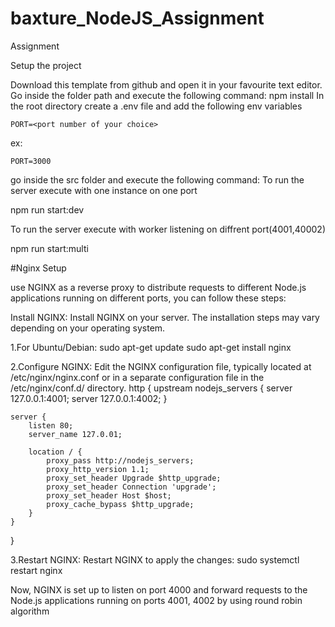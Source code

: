 # baxture_NodeJS_Assignment
Assignment

Setup the project

Download this template from github and open it in your favourite text editor.
Go inside the folder path and execute the following command:
npm install
In the root directory create a .env file and add the following env variables

    PORT=<port number of your choice>
ex:

    PORT=3000
go inside the src folder and execute the following command:
To run the server execute with one instance on one port

npm run start:dev

To run the server execute with worker listening on diffrent port(4001,40002) 

npm run start:multi

#Nginx Setup


use NGINX as a reverse proxy to distribute requests to different Node.js applications running on different ports, you can follow these steps:

Install NGINX:
Install NGINX on your server. The installation steps may vary depending on your operating system.

1.For Ubuntu/Debian:
sudo apt-get update
sudo apt-get install nginx

2.Configure NGINX:
Edit the NGINX configuration file, typically located at /etc/nginx/nginx.conf or in a separate configuration file in the /etc/nginx/conf.d/ directory.
http {
    upstream nodejs_servers {
        server 127.0.0.1:4001;
        server 127.0.0.1:4002;
    }

    server {
        listen 80;
        server_name 127.0.01; 

        location / {
            proxy_pass http://nodejs_servers;
            proxy_http_version 1.1;
            proxy_set_header Upgrade $http_upgrade;
            proxy_set_header Connection 'upgrade';
            proxy_set_header Host $host;
            proxy_cache_bypass $http_upgrade;
        }
    }
}

3.Restart NGINX:
Restart NGINX to apply the changes:
sudo systemctl restart nginx


Now, NGINX is set up to listen on port 4000 and forward requests to the Node.js applications running on ports 4001, 4002 by using round robin algorithm






